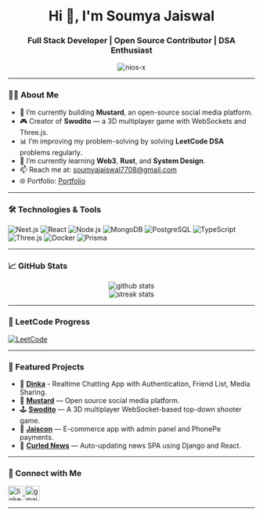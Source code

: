 <h1 align="center">Hi 👋, I'm Soumya Jaiswal</h1>
<h3 align="center">Full Stack Developer | Open Source Contributor | DSA Enthusiast</h3>

<p align="center">
  <img src="https://komarev.com/ghpvc/?username=nios-x&label=Profile%20views&color=0e75b6&style=flat" alt="nios-x" />
</p>

---

### 👨‍💻 About Me

- 🔭 I’m currently building **Mustard**, an open-source social media platform.
- 🎮 Creator of **Swodito** — a 3D multiplayer game with WebSockets and Three.js.
- 📊 I’m improving my problem-solving by solving **LeetCode DSA** problems regularly.
- 🌱 I’m currently learning **Web3**, **Rust**, and **System Design**.
- 📫 Reach me at: [soumyajaiswal7708@gmail.com](mailto:soumyajaiswal7708@gmail.com)
- 🌐 Portfolio: [Portfolio](https://portfolio-qc2k.onrender.com)

---

### 🛠️ Technologies & Tools

![Next.js](https://img.shields.io/badge/Next.js-000?logo=nextdotjs)
![React](https://img.shields.io/badge/React-20232A?logo=react&logoColor=61DAFB)
![Node.js](https://img.shields.io/badge/Node.js-339933?logo=node.js&logoColor=white)
![MongoDB](https://img.shields.io/badge/MongoDB-4EA94B?logo=mongodb&logoColor=white)
![PostgreSQL](https://img.shields.io/badge/PostgreSQL-4169E1?logo=postgresql&logoColor=white)
![TypeScript](https://img.shields.io/badge/TypeScript-007ACC?logo=typescript&logoColor=white)
![Three.js](https://img.shields.io/badge/Three.js-black?logo=three.js&logoColor=white)
![Docker](https://img.shields.io/badge/Docker-2496ED?logo=docker&logoColor=white)
![Prisma](https://img.shields.io/badge/Prisma-2D3748?logo=prisma&logoColor=white)

---

### 📈 GitHub Stats

<p align="center">
  <img src="https://github-readme-stats.vercel.app/api?username=nios-x&show_icons=true&theme=tokyonight" alt="github stats" />
  <br/>
  <img src="https://github-readme-streak-stats.herokuapp.com/?user=nios-x&theme=tokyonight" alt="streak stats"/>
</p>

---

### 🧩 LeetCode Progress

[![LeetCode](https://img.shields.io/badge/LeetCode-340+_problems-orange?logo=leetcode&logoColor=white)](https://leetcode.com/soumyajaiswal_7708)

---

### 📌 Featured Projects
- 🖤 [**Dinka**](https://dinka.pythonanywhere.com) - Realtime Chatting App with Authentication, Friend List, Media Sharing.
- 🚀 [**Mustard**](https://mustard7.onrender.com) — Open source social media platform.
- 🕹️ [**Swodito**](https://swodito.onrender.com) — A 3D multiplayer WebSocket-based top-down shooter game.
- 🛒 [**Jaiscon**](https://jaiscon.onrender.com) — E-commerce app with admin panel and PhonePe payments.
- 📰 [**Curled News**](https://curlednews.pythonanywhere.com) — Auto-updating news SPA using Django and React.
---

### 🔗 Connect with Me

<p align="left">
  <a href="https://www.linkedin.com/in/soumya-jaiswal7708" target="blank">
    <img align="center" src="https://cdn-icons-png.flaticon.com/512/174/174857.png" alt="linkedin" height="30" width="30" />
  </a>
  <a href="mailto:soumyajaiswal7708@gmail.com" target="blank">
    <img align="center" src="https://cdn-icons-png.flaticon.com/512/732/732200.png" alt="gmail" height="30" width="30" />
  </a>
</p>

---

<!--
**nios-x/nios-x** is a ✨ _special_ ✨ repository because its `README.md` (this file) appears on your GitHub profile.

Here are some ideas to get you started:

- 🔭 I’m currently working on ...
- 🌱 I’m currently learning ...
- 👯 I’m looking to collaborate on ...
- 🤔 I’m looking for help with ...
- 💬 Ask me about ...
- 📫 How to reach me: ...
- 😄 Pronouns: ...
- ⚡ Fun fact: ...
-->
